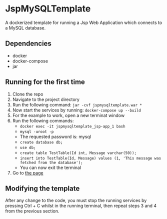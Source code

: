 # JspMySQLTemplate
A dockerized template for running a Jsp Web Application which connects to a MySQL database.

## Dependencies
* docker
* docker-compose
* jar

## Running for the first time
1. Clone the repo
2. Navigate to the project directory
3. Run the following command: 
`jar -cvf jspmysqltemplate.war *`
4. Now start the services by running: `docker-compose up --build`
5. For the example to work, open a new terminat window
6. Run the following commands:
      - `docker exec -it jspmysqltemplate_jsp-app_1 bash`
      - `mysql -uroot -p`
      - The requested password is: mysql
      - `create database db;`
      - `use db;`
      - `create table TestTable(Id int, Message varchar(50));`
      - `insert into TestTable(Id, Message) values (1, 'This message was fetched from the database');`
      - You can now exit the terminal
7. Go to [the page](http://localhost:8888/jspmysqltemplate/index.jsp)

## Modifying the template
After any change to the code, you must stop the running services by pressing Ctrl + C whilst in the running terminal, then repeat steps 3 and 4 from the previous section.

